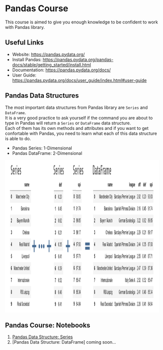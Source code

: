 # Pandas Course

This course is aimed to give you enough knowledge to be confident to work with Pandas library.

## Useful Links

* Website:       https://pandas.pydata.org/ 
* Install Pandas:       https://pandas.pydata.org/pandas-docs/stable/getting_started/install.html
* Documentation: https://pandas.pydata.org/docs/
* User Guide: https://pandas.pydata.org/docs/user_guide/index.html#user-guide

## Pandas Data Structures

The most important data structures from Pandas library are `Series` and `DataFrame`.<br>
It is a very good practice to ask yourself if the command you are about to type in Pandas will return a `Series` or `DataFrame` data structure.<br>
Each of them has its own methods and attributes and if you want to get confortable with Pandas, you need to learn what each of this data structure is able to do.

* Pandas Series: 1-Dimensional
* Pandas DataFrame: 2-Dimensional

<img src="_images/pandas_data_structures.png" width="1200" height="500" align="center" /><br>

## Pandas Course: Notebooks

1. [Pandas Data Structure: Series](https://github.com/rscorrea1/youtube/blob/master/pandas_course/_notebooks/0_Pandas_Data_Structures.ipynb)
2. [Pandas Data Structure: DataFrame] coming soon...